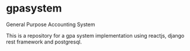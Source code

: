 # gpasystem
General Purpose Accounting System

This is a repository for a gpa system implementation using reactjs, django rest framework and postgresql. 
